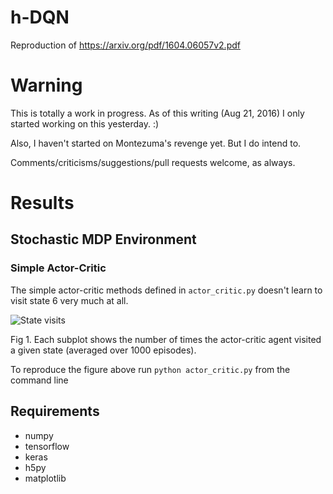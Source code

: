 # h-DQN
Reproduction of https://arxiv.org/pdf/1604.06057v2.pdf

# Warning

This is totally a work in progress. As of this writing (Aug 21, 2016) I only started working on this yesterday. :)

Also, I haven't started on Montezuma's revenge yet. But I do intend to.

Comments/criticisms/suggestions/pull requests welcome, as always.

# Results

## Stochastic MDP Environment

### Simple Actor-Critic

The simple actor-critic methods defined in `actor_critic.py` doesn't learn to visit state 6 very much at all.

![State visits](https://github.com/EthanMacdonald/h-DQN/blob/master/fig/mdp-actor-critic-visits.png)

Fig 1. Each subplot shows the number of times the actor-critic agent visited a given state (averaged over 1000 episodes).

To reproduce the figure above run `python actor_critic.py` from the command line

## Requirements

- numpy
- tensorflow
- keras
- h5py
- matplotlib
